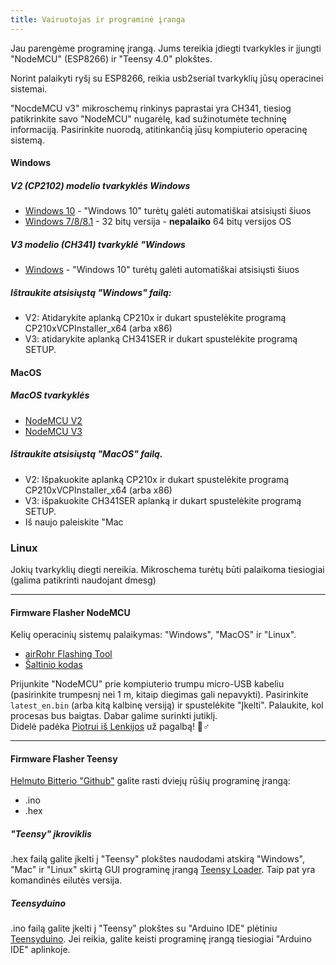 ```yaml
---
title: Vairuotojas ir programinė įranga
---
```


Jau parengėme programinę įrangą. Jums tereikia įdiegti tvarkykles ir įjungti "NodeMCU" (ESP8266) ir "Teensy 4.0" plokštes.

Norint palaikyti ryšį su ESP8266, reikia usb2serial tvarkyklių jūsų operacinei sistemai.

"NocdeMCU v3" mikroschemų rinkinys paprastai yra CH341, tiesiog patikrinkite savo "NodeMCU" nugarėlę, kad sužinotumėte techninę informaciją. Pasirinkite nuorodą, atitinkančią jūsų kompiuterio operacinę sistemą.

#### Windows

##### V2 (CP2102) modelio tvarkyklės Windows
* [Windows 10](https://www.silabs.com/documents/public/software/CP210x_Universal_Windows_Driver.zip) - "Windows 10" turėtų galėti automatiškai atsisiųsti šiuos
* [Windows 7/8/8.1](https://www.silabs.com/documents/public/software/CP210x_Windows_Drivers.zip) - 32 bitų versija - **nepalaiko** 64 bitų versijos OS

##### V3 modelio (CH341) tvarkyklė "Windows
* [Windows](http://www.wch.cn/downloads/file/5.html) - "Windows 10" turėtų galėti automatiškai atsisiųsti šiuos

##### Ištraukite atsisiųstą "Windows" failą:
* V2: Atidarykite aplanką CP210x ir dukart spustelėkite programą CP210xVCPInstaller_x64 (arba x86)
* V3: atidarykite aplanką CH341SER ir dukart spustelėkite programą SETUP.


#### MacOS

##### MacOS tvarkyklės
* [NodeMCU V2](https://www.silabs.com/documents/public/software/Mac_OSX_VCP_Driver.zip )
* [NodeMCU V3](http://www.wch.cn/downloads/file/178.html)

##### Ištraukite atsisiųstą "MacOS" failą.
* V2: Išpakuokite aplanką CP210x ir dukart spustelėkite programą CP210xVCPInstaller_x64 (arba x86)
* V3: išpakuokite CH341SER aplanką ir dukart spustelėkite programą SETUP.
* Iš naujo paleiskite "Mac


### Linux
Jokių tvarkyklių diegti nereikia. Mikroschema turėtų būti palaikoma tiesiogiai (galima patikrinti naudojant dmesg)

---
#### Firmware Flasher NodeMCU
Kelių operacinių sistemų palaikymas: "Windows", "MacOS" ir "Linux".

* [airRohr Flashing Tool](http://firmware.sensor.community/airrohr/flashing-tool/)
* [Šaltinio kodas](https://github.com/opendata-stuttgart/airrohr-firmware-flasher)

Prijunkite "NodeMCU" prie kompiuterio trumpu micro-USB kabeliu (pasirinkite trumpesnį nei 1 m, kitaip diegimas gali nepavykti). Pasirinkite `latest_en.bin` (arba kitą kalbinę versiją) ir spustelėkite "Įkelti".
Palaukite, kol procesas bus baigtas. Dabar galime surinkti jutiklį.
<br>
Didelė padėka [Piotrui iš Lenkijos](https://dropbox.inf.re) už pagalbą! 🙋♂️

---
#### Firmware Flasher Teensy
[Helmuto Bitterio "Github"](https://github.comhbitterDNMStreemasterFirmware) galite rasti dviejų rūšių programinę įrangą:
* .ino
* .hex

##### "Teensy" įkroviklis
.hex failą galite įkelti į "Teensy" plokštes naudodami atskirą "Windows", "Mac" ir "Linux" skirtą GUI programinę įrangą [Teensy Loader](https://www.pjrc.comteensyloader.html).
Taip pat yra komandinės eilutės versija.

##### Teensyduino
.ino failą galite įkelti į "Teensy" plokštes su "Arduino IDE" plėtiniu [Teensyduino](https://www.pjrc.comteensyteensyduino.html).
Jei reikia, galite keisti programinę įrangą tiesiogiai "Arduino IDE" aplinkoje.
